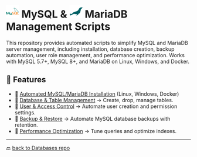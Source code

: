 # <img src="../Assets/pics/icons8-mysql-48.svg" width="35" alt="MySQL"> MySQL & <img src="../Assets/pics/icons8-mariadb-48.svg" width="35" alt="MariaDB"> MariaDB Management Scripts

This repository provides automated scripts to simplify MySQL and MariaDB server management, including installation, database creation, backup automation, user role management, and performance optimization. Works with MySQL 5.7+, MySQL 8+, and MariaDB on Linux, Windows, and Docker.

## 🚀 Features

- 📂 [Automated MySQL/MariaDB Installation](./Install/) (Linux, Windows, Docker)
- 📂 [Database & Table Management](./Manage/) → Create, drop, manage tables.
- 📂 [User & Access Control](./UAC/) → Automate user creation and permission settings.
- 📂 [Backup & Restore](./Backup/) → Automate MySQL database backups with retention.
- 📂 [Performance Optimization](./Perf/) → Tune queries and optimize indexes.

---

🔙 [back to Databases repo](../)
